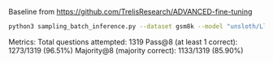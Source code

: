 Baseline from https://github.com/TrelisResearch/ADVANCED-fine-tuning
```bash
python3 sampling_batch_inference.py --dataset gsm8k --model "unsloth/Llama-3.1-8B-Instruct" --num-samples 8 --gsm8k-file gsm8k_test_1319.json
```

Metrics:
Total questions attempted: 1319
Pass@8 (at least 1 correct): 1273/1319 (96.51%)
Majority@8 (majority correct): 1133/1319 (85.90%)
